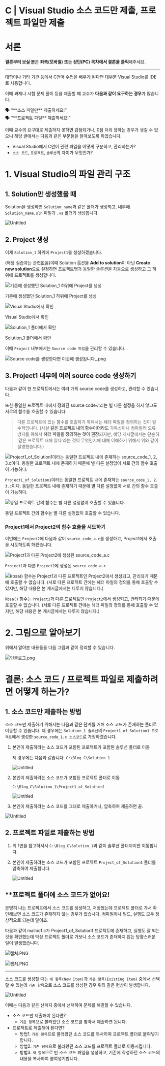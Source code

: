 # C | Visual Studio 소스 코드만 제출, 프로젝트 파일만 제출

# 서론

**결론부터 보실 분**은 **좌측(모바일) 또는 상단(PC) 목차에서 결론을 클릭**해주세요.

---

대학이나 기타 기관 등에서 C언어 수업을 배우게 된다면 대부분 Visual Studio를 IDE로 사용합니다.

이때 과제나 시험 문제 풀이 등을 제출할 때 교수가 **다음과 같이 요구하는 경우**가 많습니다.

<aside>
🗣️ “**소스 파일만** 제출하세요!”

</aside>

<aside>
🗣️ “**프로젝트 파일** 제출하세요!”

</aside>

이때 교수의 요구대로 제출하지 못하면 감점되거나, 0점 처리 당하는 경우가 생길 수 있으니 해당 글에서는 다음과 같은 부분들을 알아보도록 하겠습니다.

- Visual Studio에서 C언어 관련 파일을 어떻게 구분하고, 관리하는가?
- `소스 코드`, `프로젝트`, `솔루션`의 차이가 무엇인가?

# 1. Visual Studio의 파일 관리 구조

## 1. Solution만 생성했을 때

Solution을 생성하면 `Solution_name`과 같은 폴더가 생성되고, 내부에 `Solution_name.sln` 파일과 `.vs` 폴더가 생성됩니다.

![Untitled](C%20Visual%20Studio%20%E1%84%89%E1%85%A9%E1%84%89%E1%85%B3%20%E1%84%8F%E1%85%A9%E1%84%83%E1%85%B3%E1%84%86%E1%85%A1%E1%86%AB%20%E1%84%8C%E1%85%A6%E1%84%8E%E1%85%AE%E1%86%AF,%20%E1%84%91%E1%85%B3%E1%84%85%E1%85%A9%E1%84%8C%E1%85%A6%E1%86%A8%E1%84%90%E1%85%B3%20%E1%84%91%E1%85%A1%E1%84%8B%E1%85%B5%20a7643e3f0d5b4cb681e853709d3ab212/Untitled.png)

## 2. Project 생성

이제 `Solution_1` 하위에 `Project1`를 생성하겠습니다. 

(해당 실습과는 관련없음)이때 Solution 옵션을 **Add to solution**이 아닌 **Create new solution**으로 설정하면 프로젝트명과 동일한 솔루션을 자동으로 생성하고 그 하위에 프로젝트를 생성합니다.

![기존에 생성했던 Solution_1 하위에 Project를 생성](C%20Visual%20Studio%20%E1%84%89%E1%85%A9%E1%84%89%E1%85%B3%20%E1%84%8F%E1%85%A9%E1%84%83%E1%85%B3%E1%84%86%E1%85%A1%E1%86%AB%20%E1%84%8C%E1%85%A6%E1%84%8E%E1%85%AE%E1%86%AF,%20%E1%84%91%E1%85%B3%E1%84%85%E1%85%A9%E1%84%8C%E1%85%A6%E1%86%A8%E1%84%90%E1%85%B3%20%E1%84%91%E1%85%A1%E1%84%8B%E1%85%B5%20a7643e3f0d5b4cb681e853709d3ab212/Untitled%201.png)

기존에 생성했던 Solution_1 하위에 Project를 생성

![Visual Studio에서 확인](C%20Visual%20Studio%20%E1%84%89%E1%85%A9%E1%84%89%E1%85%B3%20%E1%84%8F%E1%85%A9%E1%84%83%E1%85%B3%E1%84%86%E1%85%A1%E1%86%AB%20%E1%84%8C%E1%85%A6%E1%84%8E%E1%85%AE%E1%86%AF,%20%E1%84%91%E1%85%B3%E1%84%85%E1%85%A9%E1%84%8C%E1%85%A6%E1%86%A8%E1%84%90%E1%85%B3%20%E1%84%91%E1%85%A1%E1%84%8B%E1%85%B5%20a7643e3f0d5b4cb681e853709d3ab212/Untitled%202.png)

Visual Studio에서 확인

![Solution_1 폴더에서 확인](C%20Visual%20Studio%20%E1%84%89%E1%85%A9%E1%84%89%E1%85%B3%20%E1%84%8F%E1%85%A9%E1%84%83%E1%85%B3%E1%84%86%E1%85%A1%E1%86%AB%20%E1%84%8C%E1%85%A6%E1%84%8E%E1%85%AE%E1%86%AF,%20%E1%84%91%E1%85%B3%E1%84%85%E1%85%A9%E1%84%8C%E1%85%A6%E1%86%A8%E1%84%90%E1%85%B3%20%E1%84%91%E1%85%A1%E1%84%8B%E1%85%B5%20a7643e3f0d5b4cb681e853709d3ab212/Rectangle_1.png)

Solution_1 폴더에서 확인

이때 `Project` 내부에서는 `Source code 파일`을 관리할 수 있습니다.

![Source code를 생성한다면 이곳에 생성됩니다_.png](C%20Visual%20Studio%20%E1%84%89%E1%85%A9%E1%84%89%E1%85%B3%20%E1%84%8F%E1%85%A9%E1%84%83%E1%85%B3%E1%84%86%E1%85%A1%E1%86%AB%20%E1%84%8C%E1%85%A6%E1%84%8E%E1%85%AE%E1%86%AF,%20%E1%84%91%E1%85%B3%E1%84%85%E1%85%A9%E1%84%8C%E1%85%A6%E1%86%A8%E1%84%90%E1%85%B3%20%E1%84%91%E1%85%A1%E1%84%8B%E1%85%B5%20a7643e3f0d5b4cb681e853709d3ab212/Source_code%25EB%25A5%25BC_%25EC%2583%259D%25EC%2584%25B1%25ED%2595%259C%25EB%258B%25A4%25EB%25A9%25B4_%25EC%259D%25B4%25EA%25B3%25B3%25EC%2597%2590_%25EC%2583%259D%25EC%2584%25B1%25EB%2590%25A9%25EB%258B%2588%25EB%258B%25A4_.png)

## 3. Project1 내부에 여러 source code 생성하기

다음과 같이 한 프로젝트에서는 여러 개의 source code를 생성하고, 관리할 수 있습니다.

또한 동일한 프로젝트 내에서 정의된 source code끼리는 별 다른 설정을 하지 않고도 서로의 함수를 호출할 수 있습니다.

> 다른 프로젝트에 있는 함수를 호출하기 위해서는 헤더 파일을 정의하는 것이 필수적입니다.
(사실 **같은 프로젝트 내의 함수이더라도** 가독성이나 컴파일러 오류 방지를 위해서 **헤더 파일을 정의하는 것이 권장**되지만, 해당 게시글에서는 단순히 ‘같은 프로젝트 내에 있다’라는 것이 무엇인지에 대해 이해하기 위해서 위와 같이 설명했습니다.)
> 

![`Project1_of_Solution1`이라는 동일한 프로젝트 내에 존재하는 `source_code_1, 2, 3.c`이다.
동일한 프로젝트 내에 존재하기 때문에 별 다른 설정없이 서로 간의 함수 호출이 가능하다.](C%20Visual%20Studio%20%E1%84%89%E1%85%A9%E1%84%89%E1%85%B3%20%E1%84%8F%E1%85%A9%E1%84%83%E1%85%B3%E1%84%86%E1%85%A1%E1%86%AB%20%E1%84%8C%E1%85%A6%E1%84%8E%E1%85%AE%E1%86%AF,%20%E1%84%91%E1%85%B3%E1%84%85%E1%85%A9%E1%84%8C%E1%85%A6%E1%86%A8%E1%84%90%E1%85%B3%20%E1%84%91%E1%85%A1%E1%84%8B%E1%85%B5%20a7643e3f0d5b4cb681e853709d3ab212/%25EC%25BA%25A1%25EC%25B2%2598.png)

`Project1_of_Solution1`이라는 동일한 프로젝트 내에 존재하는 `source_code_1, 2, 3.c`이다.
동일한 프로젝트 내에 존재하기 때문에 별 다른 설정없이 서로 간의 함수 호출이 가능하다.

![동일 프로젝트 간의 함수는 별 다른 설정없이 호출할 수 있습니다.](C%20Visual%20Studio%20%E1%84%89%E1%85%A9%E1%84%89%E1%85%B3%20%E1%84%8F%E1%85%A9%E1%84%83%E1%85%B3%E1%84%86%E1%85%A1%E1%86%AB%20%E1%84%8C%E1%85%A6%E1%84%8E%E1%85%AE%E1%86%AF,%20%E1%84%91%E1%85%B3%E1%84%85%E1%85%A9%E1%84%8C%E1%85%A6%E1%86%A8%E1%84%90%E1%85%B3%20%E1%84%91%E1%85%A1%E1%84%8B%E1%85%B5%20a7643e3f0d5b4cb681e853709d3ab212/Untitled%203.png)

동일 프로젝트 간의 함수는 별 다른 설정없이 호출할 수 있습니다.

### Project1에서 Project2의 함수 호출을 시도하기

이번에는 `Project2`에 다음과 같이 `source_code_a.c`를 생성하고, Project1에서 호출을 시도하도록 하겠습니다.

![`Project1`과 다른 `Project2`에 생성된 `source_code_a.c`](C%20Visual%20Studio%20%E1%84%89%E1%85%A9%E1%84%89%E1%85%B3%20%E1%84%8F%E1%85%A9%E1%84%83%E1%85%B3%E1%84%86%E1%85%A1%E1%86%AB%20%E1%84%8C%E1%85%A6%E1%84%8E%E1%85%AE%E1%86%AF,%20%E1%84%91%E1%85%B3%E1%84%85%E1%85%A9%E1%84%8C%E1%85%A6%E1%86%A8%E1%84%90%E1%85%B3%20%E1%84%91%E1%85%A1%E1%84%8B%E1%85%B5%20a7643e3f0d5b4cb681e853709d3ab212/Untitled%204.png)

`Project1`과 다른 `Project2`에 생성된 `source_code_a.c`

![`kbsa()` 함수는 `Project1`과 다른 프로젝트인 `Project2`에서 생성되고, 관리되기 때문에 호출할 수 없습니다.
(서로 다른 프로젝트 간에는 헤더 파일의 정의를 통해 호출할 수 있지만, 해당 내용은 본 게시글에서는 다루지 않습니다.)](C%20Visual%20Studio%20%E1%84%89%E1%85%A9%E1%84%89%E1%85%B3%20%E1%84%8F%E1%85%A9%E1%84%83%E1%85%B3%E1%84%86%E1%85%A1%E1%86%AB%20%E1%84%8C%E1%85%A6%E1%84%8E%E1%85%AE%E1%86%AF,%20%E1%84%91%E1%85%B3%E1%84%85%E1%85%A9%E1%84%8C%E1%85%A6%E1%86%A8%E1%84%90%E1%85%B3%20%E1%84%91%E1%85%A1%E1%84%8B%E1%85%B5%20a7643e3f0d5b4cb681e853709d3ab212/%25EC%25BA%25A1%25EC%25B2%2598%201.png)

`kbsa()` 함수는 `Project1`과 다른 프로젝트인 `Project2`에서 생성되고, 관리되기 때문에 호출할 수 없습니다.
(서로 다른 프로젝트 간에는 헤더 파일의 정의를 통해 호출할 수 있지만, 해당 내용은 본 게시글에서는 다루지 않습니다.)

# 2. 그림으로 알아보기

위에서 알아본 내용들을 다음 그림과 같이 정리할 수 있습니다.

![인블로그.png](C%20Visual%20Studio%20%E1%84%89%E1%85%A9%E1%84%89%E1%85%B3%20%E1%84%8F%E1%85%A9%E1%84%83%E1%85%B3%E1%84%86%E1%85%A1%E1%86%AB%20%E1%84%8C%E1%85%A6%E1%84%8E%E1%85%AE%E1%86%AF,%20%E1%84%91%E1%85%B3%E1%84%85%E1%85%A9%E1%84%8C%E1%85%A6%E1%86%A8%E1%84%90%E1%85%B3%20%E1%84%91%E1%85%A1%E1%84%8B%E1%85%B5%20a7643e3f0d5b4cb681e853709d3ab212/%25EC%259D%25B8%25EB%25B8%2594%25EB%25A1%259C%25EA%25B7%25B8.png)

# 결론: 소스 코드 / 프로젝트 파일로 제출하려면 어떻게 하는가?

## 1. 소스 코드만 제출하는 방법

소스 코드만 제출하기 위해서는 다음과 같은 단계를 거쳐 소스 코드가 존재하는 폴더로 이동할 수 있습니다. 제 경우에는 `Solution_1 솔루션`의 `Project1_of_Solution1 프로젝트`에서 생성한 `source_code_1.c 소스코드`로 가정하겠습니다.

1. 본인이 제출하려는 소스 코드가 포함된 프로젝트가 포함된 솔루션 폴더로 이동
    
    제 경우에는 다음과 같습니다. `C:\Blog_C\Solution_1`
    
    ![Untitled](C%20Visual%20Studio%20%E1%84%89%E1%85%A9%E1%84%89%E1%85%B3%20%E1%84%8F%E1%85%A9%E1%84%83%E1%85%B3%E1%84%86%E1%85%A1%E1%86%AB%20%E1%84%8C%E1%85%A6%E1%84%8E%E1%85%AE%E1%86%AF,%20%E1%84%91%E1%85%B3%E1%84%85%E1%85%A9%E1%84%8C%E1%85%A6%E1%86%A8%E1%84%90%E1%85%B3%20%E1%84%91%E1%85%A1%E1%84%8B%E1%85%B5%20a7643e3f0d5b4cb681e853709d3ab212/Untitled%205.png)
    
2. 본인이 제출하려는 소스 코드가 포함된 프로젝트 폴더로 이동
    
    `C:\Blog_C\Solution_1\Project1_of_Solution1`
    
    ![Untitled](C%20Visual%20Studio%20%E1%84%89%E1%85%A9%E1%84%89%E1%85%B3%20%E1%84%8F%E1%85%A9%E1%84%83%E1%85%B3%E1%84%86%E1%85%A1%E1%86%AB%20%E1%84%8C%E1%85%A6%E1%84%8E%E1%85%AE%E1%86%AF,%20%E1%84%91%E1%85%B3%E1%84%85%E1%85%A9%E1%84%8C%E1%85%A6%E1%86%A8%E1%84%90%E1%85%B3%20%E1%84%91%E1%85%A1%E1%84%8B%E1%85%B5%20a7643e3f0d5b4cb681e853709d3ab212/Untitled%206.png)
    
3. 본인이 제출하려는 소스 코드를 그대로 제출하거나, 압축하여 제출하면 끝.

![Untitled](C%20Visual%20Studio%20%E1%84%89%E1%85%A9%E1%84%89%E1%85%B3%20%E1%84%8F%E1%85%A9%E1%84%83%E1%85%B3%E1%84%86%E1%85%A1%E1%86%AB%20%E1%84%8C%E1%85%A6%E1%84%8E%E1%85%AE%E1%86%AF,%20%E1%84%91%E1%85%B3%E1%84%85%E1%85%A9%E1%84%8C%E1%85%A6%E1%86%A8%E1%84%90%E1%85%B3%20%E1%84%91%E1%85%A1%E1%84%8B%E1%85%B5%20a7643e3f0d5b4cb681e853709d3ab212/Untitled%207.png)

## 2. 프로젝트 파일로 제출하는 방법

1. 위 1번을 참고하셔서 `C:\Blog_C\Solution_1`과 같이 솔루션 폴더까지만 이동합니다.
2. 본인이 제출하려는 소스 코드가 포함된 프로젝트 `Project_of_Solution1` 폴더를 압축하여 제출합니다.
    
    ![Untitled](C%20Visual%20Studio%20%E1%84%89%E1%85%A9%E1%84%89%E1%85%B3%20%E1%84%8F%E1%85%A9%E1%84%83%E1%85%B3%E1%84%86%E1%85%A1%E1%86%AB%20%E1%84%8C%E1%85%A6%E1%84%8E%E1%85%AE%E1%86%AF,%20%E1%84%91%E1%85%B3%E1%84%85%E1%85%A9%E1%84%8C%E1%85%A6%E1%86%A8%E1%84%90%E1%85%B3%20%E1%84%91%E1%85%A1%E1%84%8B%E1%85%B5%20a7643e3f0d5b4cb681e853709d3ab212/Untitled%208.png)
    

## **프로젝트 폴더에 소스 코드가 없어요!

분명히 나는 프로젝트에서 소스 코드를 생성하고, 저장했는데 프로젝트 폴더로 가서 확인해보면 소스 코드가 존재하지 않는 경우가 있습니다. 컴파일이나 빌드, 실행도 모두 정상적으로 되는데 말이죠.

다음과 같이 malloc1.c가 Project1_of_Solution1 프로젝트에 존재하고, 실행도 잘 되는 것을 확인했는데 막상 프로젝트 폴더로 가보니 소스 코드가 존재하지 않는 당황스러운 일이 발생했습니다.

![캡처.PNG](C%20Visual%20Studio%20%E1%84%89%E1%85%A9%E1%84%89%E1%85%B3%20%E1%84%8F%E1%85%A9%E1%84%83%E1%85%B3%E1%84%86%E1%85%A1%E1%86%AB%20%E1%84%8C%E1%85%A6%E1%84%8E%E1%85%AE%E1%86%AF,%20%E1%84%91%E1%85%B3%E1%84%85%E1%85%A9%E1%84%8C%E1%85%A6%E1%86%A8%E1%84%90%E1%85%B3%20%E1%84%91%E1%85%A1%E1%84%8B%E1%85%B5%20a7643e3f0d5b4cb681e853709d3ab212/%25EC%25BA%25A1%25EC%25B2%2598%202.png)

![캡처.PNG](C%20Visual%20Studio%20%E1%84%89%E1%85%A9%E1%84%89%E1%85%B3%20%E1%84%8F%E1%85%A9%E1%84%83%E1%85%B3%E1%84%86%E1%85%A1%E1%86%AB%20%E1%84%8C%E1%85%A6%E1%84%8E%E1%85%AE%E1%86%AF,%20%E1%84%91%E1%85%B3%E1%84%85%E1%85%A9%E1%84%8C%E1%85%A6%E1%86%A8%E1%84%90%E1%85%B3%20%E1%84%91%E1%85%A1%E1%84%8B%E1%85%B5%20a7643e3f0d5b4cb681e853709d3ab212/%25EC%25BA%25A1%25EC%25B2%2598%203.png)

---

소스 코드를 생성할 때는 `새 항목(New Item)`과 `기존 항목(Existing Item)` 중에서 선택할 수 있는데 `기존 항목`으로 소스 코드를 생성한 경우 위와 같은 현상이 발생합니다.

![Untitled](C%20Visual%20Studio%20%E1%84%89%E1%85%A9%E1%84%89%E1%85%B3%20%E1%84%8F%E1%85%A9%E1%84%83%E1%85%B3%E1%84%86%E1%85%A1%E1%86%AB%20%E1%84%8C%E1%85%A6%E1%84%8E%E1%85%AE%E1%86%AF,%20%E1%84%91%E1%85%B3%E1%84%85%E1%85%A9%E1%84%8C%E1%85%A6%E1%86%A8%E1%84%90%E1%85%B3%20%E1%84%91%E1%85%A1%E1%84%8B%E1%85%B5%20a7643e3f0d5b4cb681e853709d3ab212/Untitled%209.png)

이때는 다음과 같은 선택지 중에서 선택하여 문제를 해결할 수 있습니다.

- 소스 코드만 제출해야 된다면?
    - `기존 항목`으로 불러왔던 소스 코드를 찾아서 제출하면 됩니다.
- 프로젝트로 제출해야 된다면?
    - 방법1. `기존 항목`으로 불러왔던 소스 코드를 복사하여 프로젝트 폴더로 붙여넣기합니다.
    - 방법2. `기존 항목`으로 불러왔던 소스 코드를 프로젝트 폴더로 이동시킵니다.
    - 방법3. `새 항목`으로 빈 소스 코드 파일을 생성하고, 기존에 작성하던 소스 코드의 내용을 복사하여 붙여넣기합니다.